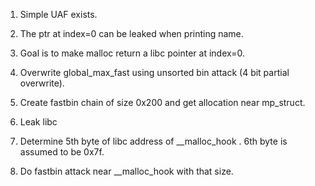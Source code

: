 1. Simple UAF exists.

2. The ptr at index=0 can be leaked when printing name.

3. Goal is to make malloc return a libc pointer at index=0.

4. Overwrite global_max_fast using unsorted bin attack (4 bit partial overwrite).

5. Create fastbin chain of size 0x200 and get allocation near mp_struct.

6. Leak libc

7. Determine 5th byte of libc address of \_\_malloc\_hook . 6th byte is assumed to be 0x7f.

8. Do fastbin attack near \_\_malloc\_hook with that size.
